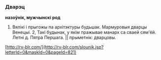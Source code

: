 ### Дварэц
**назоўнік, мужчынскі род**

1. Вялікі і прыгожы па архітэктуры будьшак. Мармуровыя дварцы Венецыі. 2, Такі будынак, у якім пражывае манарх са сваей сям'ёй. Летні д. Пятра Першага. || прыметнік: дварцовы.

<a rel="author">[http://rv-blr.com/](http://rv-blr.com/slounik.jsp?letterId=0&maskId=0&pageId=821)</a>
